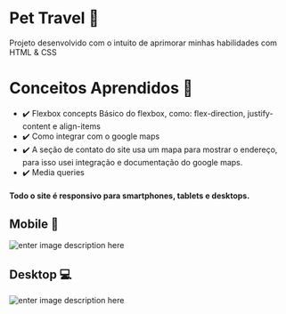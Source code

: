 # Pet Travel 🐶

Projeto desenvolvido com o intuito de aprimorar minhas habilidades com
HTML & CSS

# Conceitos Aprendidos 📝

- ✔️ Flexbox concepts
  Básico do flexbox, como: flex-direction, justify-content e align-items
- ✔️ Como integrar com o google maps
- ✔️ A seção de contato do site usa um mapa para mostrar o endereço, para isso usei integração e documentação do google maps.
- ✔️ Media queries

#### Todo o site é responsivo para smartphones, tablets e desktops.


## Mobile 📱

![enter image description here](https://github.com/jordanruan/sitepettravel/blob/master/img/mobile.gif?raw=true)

## Desktop 💻

![enter image description here](https://github.com/jordanruan/PetTravel/blob/master/assets/desktop.gif?raw=true)

